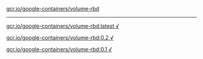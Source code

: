[gcr.io/google-containers/volume-rbd](https://hub.docker.com/r/anjia0532/google-containers.volume-rbd/tags/) 

----
[gcr.io/google-containers/volume-rbd:latest √](https://hub.docker.com/r/anjia0532/google-containers.volume-rbd/tags/)

[gcr.io/google-containers/volume-rbd:0.2 √](https://hub.docker.com/r/anjia0532/google-containers.volume-rbd/tags/)

[gcr.io/google-containers/volume-rbd:0.1 √](https://hub.docker.com/r/anjia0532/google-containers.volume-rbd/tags/)

